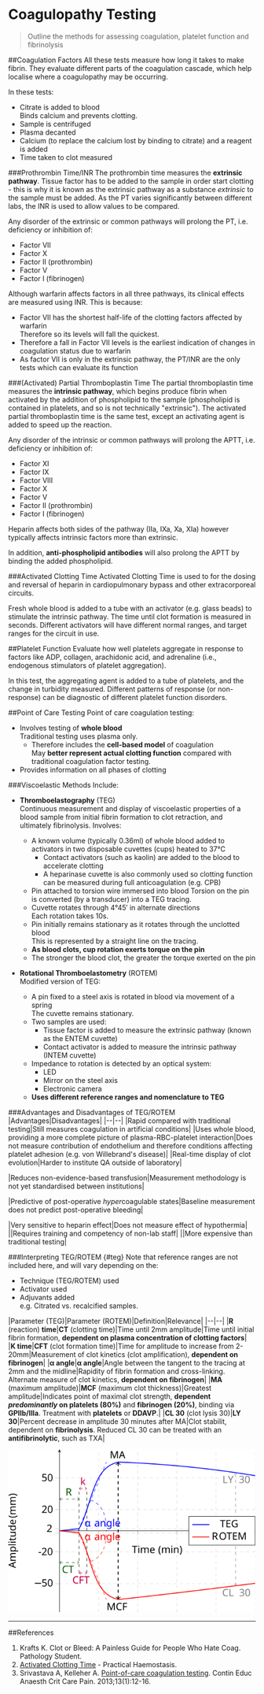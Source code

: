 # Coagulopathy Testing
> Outline the methods for assessing coagulation, platelet function and fibrinolysis

##Coagulation Factors
All these tests measure how long it takes to make fibrin. They evaluate different parts of the coagulation cascade, which help localise where a coagulopathy may be occurring.

In these tests:
* Citrate is added to blood  
Binds calcium and prevents clotting.
* Sample is centrifuged
* Plasma decanted
* Calcium (to replace the calcium lost by binding to citrate) and a reagent is added
* Time taken to clot measured

###Prothrombin Time/INR
The prothrombin time measures the **extrinsic pathway**. Tissue factor has to be added to the sample in order start clotting - this is why it is known as the extrinsic pathway as a substance *extrinsic* to the sample must be added. As the PT varies significantly between different labs, the INR is used to allow values to be compared.

Any disorder of the extrinsic or common pathways will prolong the PT, i.e. deficiency or inhibition of:
* Factor VII
* Factor X
* Factor II (prothrombin)
* Factor V
* Factor I (fibrinogen)

Although warfarin affects factors in all three pathways, its clinical effects are measured using INR. This is because:
* Factor VII has the shortest half-life of the clotting factors affected by warfarin  
Therefore so its levels will fall the quickest.
* Therefore a fall in Factor VII levels is the earliest indication of changes in coagulation status due to warfarin
* As factor VII is only in the extrinsic pathway, the PT/INR are the only tests which can evaluate its function

###(Activated) Partial Thromboplastin Time
The partial thromboplastin time measures the **intrinsic pathway**, which begins produce fibrin when activated by the addition of phospholipid to the sample (phospholipid is contained in platelets, and so is not technically "extrinsic"). The activated partial thromboplastin time is the same test, except an activating agent is added to speed up the reaction.

Any disorder of the intrinsic or common pathways will prolong the APTT, i.e. deficiency or inhibition of:
* Factor XI
* Factor IX
* Factor VIII
* Factor X
* Factor V
* Factor II (prothrombin)
* Factor I (fibrinogen)

Heparin affects both sides of the pathway (IIa, IXa, Xa, XIa) however typically affects intrinsic factors more than extrinsic.

In addition, **anti-phospholipid antibodies** will also prolong the APTT by binding the added phospholipid.

###Activated Clotting Time
Activated Clotting Time is used to for the dosing and reversal of heparin in cardiopulmonary bypass and other extracorporeal circuits.

Fresh whole blood is added to a tube with an activator (e.g. glass beads) to stimulate the intrinsic pathway. The time until clot formation is measured in seconds. Different activators will have different normal ranges, and target ranges for the circuit in use.

##Platelet Function
Evaluate how well platelets aggregate in response to factors like ADP, collagen, arachidonic acid, and adrenaline (i.e., endogenous stimulators of platelet aggregation).

In this test, the aggregating agent is added to a tube of platelets, and the change in turbidity measured. Different patterns of response (or non-response) can be diagnostic of different platelet function disorders.


##Point of Care Testing
Point of care coagulation testing:
* Involves testing of **whole blood**  
Traditional testing uses plasma only.
	* Therefore includes the **cell-based model** of coagulation  
	May **better represent actual clotting function** compared with traditional coagulation factor testing.
* Provides information on all phases of clotting

###Viscoelastic Methods
Include:
* **Thromboelastography** (TEG)  
Continuous measurement and display of viscoelastic properties of a blood sample from initial fibrin formation to clot retraction, and ultimately fibrinolysis. Involves:
	* A known volume (typically 0.36ml) of whole blood added to activators in two disposable cuvettes (cups) heated to 37°C  
		* Contact activators (such as kaolin) are added to the blood to accelerate clotting
		* A heparinase cuvette is also commonly used so clotting function can be measured during full anticoagulation (e.g. CPB)
	* Pin attached to torsion wire immersed into blood
	Torsion on the pin is converted (by a transducer) into a TEG tracing.
	* Cuvette rotates through 4°45′ in alternate directions  
	Each rotation takes 10s.
	* Pin initially remains stationary as it rotates through the unclotted blood  
	This is represented by a straight line on the tracing.
	* **As blood clots, cup rotation exerts torque on the pin**
	* The stronger the blood clot, the greater the torque exerted on the pin


* **Rotational Thromboelastometry** (ROTEM)  
Modified version of TEG:
	* A pin fixed to a steel axis is rotated in blood via movement of a spring  
	The cuvette remains stationary.
	* Two samples are used:
		* Tissue factor is added to measure the extrinsic pathway (known as the ENTEM cuvette)
		* Contact activator is added to measure the intrinsic pathway (INTEM cuvette)
	* Impedance to rotation is detected by an optical system:
		* LED
		* Mirror on the steel axis
		* Electronic camera
	* **Uses different reference ranges and nomenclature to TEG**



###Advantages and Disadvantages of TEG/ROTEM
|Advantages|Disadvantages|
|--|--|
|Rapid compared with traditional testing|Still measures coagulation in artificial conditions|
|Uses whole blood, providing a more complete picture of plasma-RBC-platelet interaction|Does not measure contribution of endothelium and therefore conditions affecting platelet adhesion (e.g. von Willebrand's disease)|
|Real-time display of clot evolution|Harder to institute QA outside of laboratory|

|Reduces non-evidence-based transfusion|Measurement methodology is not yet standardised between institutions|

|Predictive of post-operative *hyper*coagulable states|Baseline measurement does not predict post-operative bleeding|

|Very sensitive to heparin effect|Does not measure effect of hypothermia|
||Requires training and competency of non-lab staff|
||More expensive than traditional testing|



###Interpreting TEG/ROTEM {#teg}
Note that reference ranges are not included here, and will vary depending on the:
* Technique (TEG/ROTEM) used
* Activator used
* Adjuvants added  
e.g. Citrated vs. recalcified samples.


|Parameter (TEG)|Parameter (ROTEM)|Definition|Relevance|
|--|--|
|**R** (reaction) **time**|**CT** (clotting time)|Time until 2mm amplitude|Time until initial fibrin formation, **dependent on plasma concentration of clotting factors**|
|**K time**|**CFT** (clot formation time)|Time for amplitude to increase from 2-20mm|Measurement of clot kinetics (clot amplification), **dependent on fibrinogen**|
|**α angle**|**α angle**|Angle between the tangent to the tracing at 2mm and the midline|Rapidity of fibrin formation and cross-linking. Alternate measure of clot kinetics, **dependent on fibrinogen**|
|**MA** (maximum amplitude)|**MCF** (maximum clot thickness)|Greatest amplitude|Indicates point of maximal clot strength, **dependent *predominantly* on platelets (80%)** and **fibrinogen (20%)**, binding via **GPIIb/IIIa**. Treatment with **platelets** or **DDAVP**.|
|**CL 30** (clot lysis 30)|**LY 30**|Percent decrease in amplitude 30 minutes after MA|Clot stabilit, dependent on **fibrinolysis**. Reduced CL 30 can be treated with an **antifibrinolytic**, such as TXA|


<img src="resources\teg.svg">


---

##References
1. Krafts K. Clot or Bleed: A Painless Guide for People Who Hate Coag. Pathology Student.
2. [Activated Clotting Time](http://practical-haemostasis.com/Miscellaneous/Miscellaneous%20Tests/act.html) - Practical Haemostasis.
3. Srivastava A, Kelleher A. [Point-of-care coagulation testing](https://academic.oup.com/bjaed/article/13/1/12/281236). Contin Educ Anaesth Crit Care Pain. 2013;13(1):12-16.
